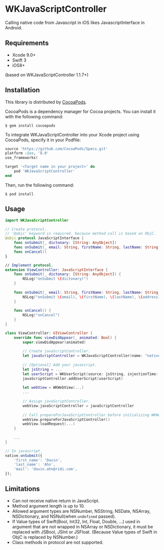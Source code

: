 # WKJavaScriptController
Calling native code from Javascript in iOS likes JavascriptInterface in Android.

## Requirements
- Xcode 9.0+
- Swift 3
- iOS8+

(based on WKJavaScriptController 1.1.7+)

## Installation
This library is distributed by [CocoaPods](https://cocoapods.org).

 CocoaPods is a dependency manager for Cocoa projects. You can install it with the following command:

```
$ gem install cocoapods
```

To integrate WKJavaScriptController into your Xcode project using CocoaPods, specify it in your Podfile:

```ruby
source 'https://github.com/CocoaPods/Specs.git'
platform :ios, '8.0'
use_frameworks!

target '<Target name in your project>' do
    pod 'WKJavaScriptController'
end
```

Then, run the following command:

```
$ pod install
```

## Usage
```swift
import WKJavaScriptController

// Create protocol.
// '@objc' keyword is required. because method call is based on ObjC.
@objc protocol JavaScriptInterface {
    func onSubmit(_ dictonary: [String: AnyObject])
    func onSubmit(_ email: String, firstName: String, lastName: String, address1: String, address2: String, zipCode: JSInt, phoneNumber: String)
    func onCancel()
}

// Implement protocol. 
extension ViewController: JavaScriptInterface {
    func onSubmit(_ dictonary: [String: AnyObject]) {
        NSLog("onSubmit \(dictonary)")
    }
    
    func onSubmit(_ email: String, firstName: String, lastName: String, address1: String, address2: String, zipCode: JSInt, phoneNumber: String) {
        NSLog("onSubmit \(email), \(firstName), \(lastName), \(address1), \(address2), \(zipCode.value), \(phoneNumber)")
    }
    
    func onCancel() {
        NSLog("onCancel")
    }
}

class ViewController: UIViewController {
    override func viewDidAppear(_ animated: Bool) {
        super.viewDidAppear(animated)
		
		// Create javaScriptController.
		let javaScriptController = WKJavaScriptController(name: "native", target: self, bridgeProtocol: JavaScriptInterface.self)
		
		// [Optional] Add your javascript.
		let jsString = ...
		let userScript = WKUserScript(source: jsString, injectionTime: .AtDocumentEnd, forMainFrameOnly: true)
		javaScriptController.addUserScript(userScript)
		
		let webView = WKWebView(...)
		...
		
		// Assign javaScriptController.
		webView.javaScriptController = javaScriptController
		
		// Call prepareForJavaScriptController before initializing WKWebView or loading page.
		webView.prepareForJavaScriptController()
		webView.loadRequest(...)
	}
	
	...
}
```
```js
// In javascript.
native.onSubmit({
	'first_name': 'Davin',
	'last_name': 'Ahn',
	'mail': 'davin.ahn@ridi.com',
});
```

## Limitations
- Can not receive native return in JavaScript.
- Method argument length is up to 10.
- Allowed argument types are NSNumber, NSString, NSDate, NSArray, NSDictionary, and NSNull(when `undefined` passed).
- If Value types of Swift(Bool, Int32, Int, Float, Double, ...) used in argument that are not wrapped in NSArray or NSDictionary, it must be replaced with JSBool, JSInt or JSFloat.
  (Because Value types of Swift in ObjC is replaced by NSNumber.)
- Class methods in protocol are not supported.
